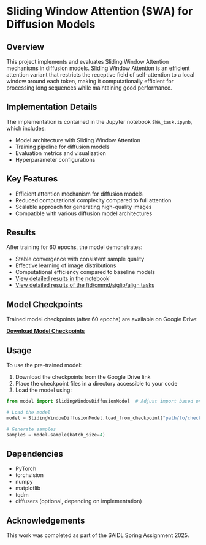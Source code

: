 
# Sliding Window Attention (SWA) for Diffusion Models

## Overview

This project implements and evaluates Sliding Window Attention mechanisms in diffusion models. Sliding Window Attention is an efficient attention variant that restricts the receptive field of self-attention to a local window around each token, making it computationally efficient for processing long sequences while maintaining good performance.

## Implementation Details

The implementation is contained in the Jupyter notebook `SWA_task.ipynb`, which includes:

- Model architecture with Sliding Window Attention
- Training pipeline for diffusion models
- Evaluation metrics and visualization
- Hyperparameter configurations

## Key Features

- Efficient attention mechanism for diffusion models
- Reduced computational complexity compared to full attention
- Scalable approach for generating high-quality images
- Compatible with various diffusion model architectures

## Results

After training for 60 epochs, the model demonstrates:
- Stable convergence with consistent sample quality
- Effective learning of image distributions
- Computational efficiency compared to baseline models
- [View detailed results in the notebook](SWA_task.ipynb)`  
- [View detailed results of the fid/cmmd/siglip/align tasks](evaluation_results.json)

## Model Checkpoints

Trained model checkpoints (after 60 epochs) are available on Google Drive:

[**Download Model Checkpoints**](https://drive.google.com/drive/folders/19615y6WDKlJyn0svd8NbTt_jTy_NzPKs)

## Usage

To use the pre-trained model:

1. Download the checkpoints from the Google Drive link
2. Place the checkpoint files in a directory accessible to your code
3. Load the model using:

```python
from model import SlidingWindowDiffusionModel  # Adjust import based on actual implementation

# Load the model
model = SlidingWindowDiffusionModel.load_from_checkpoint("path/to/checkpoint")

# Generate samples
samples = model.sample(batch_size=4)
```

## Dependencies

- PyTorch
- torchvision
- numpy
- matplotlib
- tqdm
- diffusers (optional, depending on implementation)



## Acknowledgements

This work was completed as part of the SAiDL Spring Assignment 2025.
```
